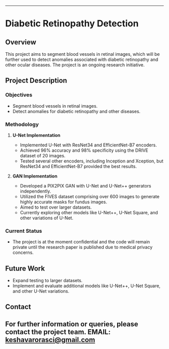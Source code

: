 
---

# Diabetic Retinopathy Detection

## Overview
This project aims to segment blood vessels in retinal images, which will be further used to detect anomalies associated with diabetic retinopathy and other ocular diseases. The project is an ongoing research initiative.

## Project Description
### Objectives
- Segment blood vessels in retinal images.
- Detect anomalies for diabetic retinopathy and other diseases.

### Methodology
1. **U-Net Implementation**
   - Implemented U-Net with ResNet34 and EfficientNet-B7 encoders.
   - Achieved 96% accuracy and 98% specificity using the DRIVE dataset of 20 images.
   - Tested several other encoders, including Inception and Xception, but ResNet34 and EfficientNet-B7 provided the best results.

2. **GAN Implementation**
   - Developed a PIX2PIX GAN with U-Net and U-Net++ generators independently.
   - Utilized the FIVES dataset comprising over 600 images to generate highly accurate masks for fundus images.
   - Aimed to test over larger datasets.
   - Currently exploring other models like U-Net++, U-Net Square, and other variations of U-Net.

### Current Status
- The project is at the moment confidential and the code will remain private until the research paper is published due to medical privacy concerns.

## Future Work
- Expand testing to larger datasets.
- Implement and evaluate additional models like U-Net++, U-Net Square, and other U-Net variations.

## Contact
For further information or queries, please contact the project team.
EMAIL: keshavarorasci@gmail.com
---

